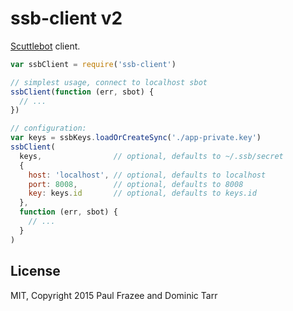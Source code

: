 # ssb-client v2

[Scuttlebot](https://github.com/ssbc/scuttlebot) client. 

```js
var ssbClient = require('ssb-client')

// simplest usage, connect to localhost sbot
ssbClient(function (err, sbot) {
  // ...
})

// configuration:
var keys = ssbKeys.loadOrCreateSync('./app-private.key')
ssbClient(
  keys,                // optional, defaults to ~/.ssb/secret
  {
    host: 'localhost', // optional, defaults to localhost
    port: 8008,        // optional, defaults to 8008
    key: keys.id       // optional, defaults to keys.id
  },
  function (err, sbot) {
    // ...
  }
)

```

## License

MIT, Copyright 2015 Paul Frazee and Dominic Tarr
